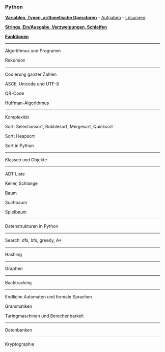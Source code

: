 ### Python


__[Variablen, Typen, arithmetische Operatoren](https://github.com/ktheu/KursNotebooks/blob/master/010_grundlagen.ipynb)__ - 
[Aufgaben](Musteraufgaben/010_grundlagen.pdf) - [Lösungen](Musteraufgaben/010_grundlagen_L.pdf)


__[Strings, Ein/Ausgabe, Verzweigungen, Schleifen](https://github.com/ktheu/KursNotebooks/blob/master/020_schleifen.ipynb)__

__[Funktionen](https://github.com/ktheu/KursNotebooks/blob/master/030_funktionen.ipynb)__

------------------------------------

Algorithmus und Programm

Rekursion  

--------------------------------------------------

Codierung ganzer Zahlen

ASCII, Unicode und UTF-8

QR-Code

Huffman-Algorithmus

------------------------------------------------

Komplexität

Sort: Selectionsort, Bubblesort, Mergesort, Quicksort

Sort: Heapsort

Sort in Python

------------------------------------------------

Klassen und Objekte

-----------------------------------------------

ADT Liste

Keller, Schlange

Baum

Suchbaum

Spielbaum

-----------------------------------------------

Datenstrukturen in Python

------------------------------------------------

Search: dfs, bfs, greedy, A*

-------------------------------------------------

Hashing

-------------------------------------------------

Graphen

-------------------------------------------------

Backtracking

-------------------------------------------------

Endliche Automaten und formale Sprachen

Grammatiken

Turingmaschinen und Berechenbarkeit

--------------------------------------------------

Datenbanken

---------------------------------------------------

Kryptographie
